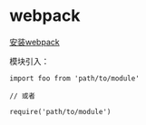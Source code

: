 # webpack

[安装webpack](https://github.com/magicmai/webpack/issues/1)

模块引入：
```
import foo from 'path/to/module'

// 或者

require('path/to/module')
```
